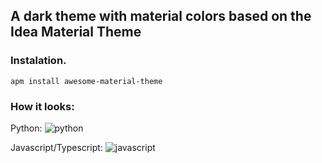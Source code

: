 ## A dark theme with material colors based on the Idea Material Theme

### Instalation.
```
apm install awesome-material-theme
```

### How it looks:

Python:
![python](http://imgur.com/B48TT4Z.png)

Javascript/Typescript:
![javascript](http://imgur.com/4M6XTL8.png)
